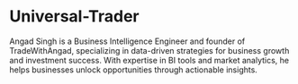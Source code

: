 # Universal-Trader
Angad Singh is a Business Intelligence Engineer and founder of TradeWithAngad, specializing in data-driven strategies for business growth and investment success. With expertise in BI tools and market analytics, he helps businesses unlock opportunities through actionable insights.
